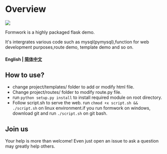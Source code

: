 # Overview

[![](https://img.shields.io/badge/github-issues-%2365A30D?style=flat-square&logo=github)](https://github.com/Oumae-Kumiko/time-zone-date/issues)

Formwork is a highly packaged flask demo.

It's intergrates various code such as mysql(pymysql),function for web development purposes,route demo, template demo and so on.

#### English | [简体中文](/README_CN.md)

## How to use?

- change project/templates/ folder to add or modify html file.
- Change project/routes/ folder to modify route.py file.
- run ```python setup.py install``` to install required module on root directory.
- Follow script.sh to serve the web. run  ```chmod +x script.sh && ./script.sh``` on linux environment.if you run formwork on windows, download git and run ```./script.sh``` on git bash.

## Join us

Your help is more than welcome! Even just open an issue to ask a question may greatly help others.
